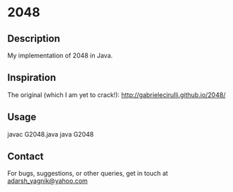 2048
====

Description
-----------
My implementation of 2048 in Java.

Inspiration
-----------
The original (which I am yet to crack!):
http://gabrielecirulli.github.io/2048/

Usage
-----
javac G2048.java
java G2048

Contact
-------
For bugs, suggestions, or other queries, get in touch at adarsh_yagnik@yahoo.com
